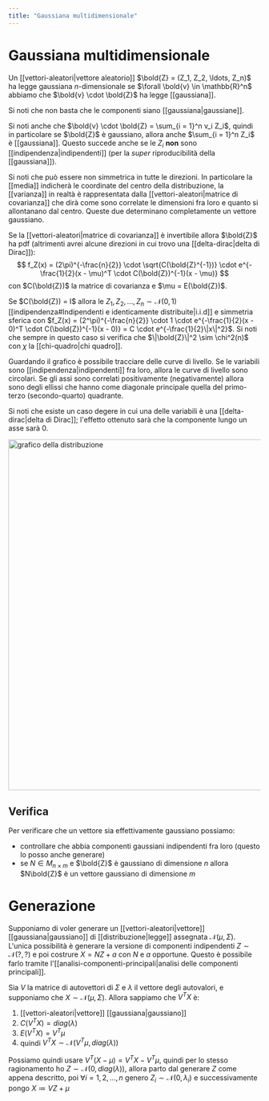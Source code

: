 ```yaml
---
title: "Gaussiana multidimensionale"
---
```

# Gaussiana multidimensionale
Un [[vettori-aleatori|vettore aleatorio]] $\bold{Z} = (Z_1, Z_2, \ldots, Z_n)$ ha legge gaussiana $n$-dimensionale se $\forall \bold{v} \in \mathbb{R}^n$ abbiamo che $\bold{v} \cdot \bold{Z}$ ha legge [[gaussiana]].

Si noti che non basta che le componenti siano [[gaussiana|gaussiane]].

Si noti anche che $\bold{v} \cdot \bold{Z} = \sum_{i = 1}^n v_i Z_i$, quindi in particolare se $\bold{Z}$ è gaussiano, allora anche $\sum_{i = 1}^n Z_i$ è [[gaussiana]]. Questo succede anche se le $Z_i$ **non** sono [[indipendenza|indipendenti]] (per la *super* riproducibilità della [[gaussiana]]).

Si noti che può essere non simmetrica in tutte le direzioni. In particolare la [[media]] indicherà le coordinate del centro della distribuzione, la [[varianza]] in realtà è rappresentata dalla [[vettori-aleatori|matrice di covarianza]] che dirà come sono correlate le dimensioni fra loro e quanto si allontanano dal centro. Queste due determinano completamente un vettore gaussiano.

Se la [[vettori-aleatori|matrice di covarianza]] è invertibile allora $\bold{Z}$ ha pdf (altrimenti avrei alcune direzioni in cui trovo una [[delta-dirac|delta di Dirac]]):
$$
    f_Z(x) = (2\pi)^{-\frac{n}{2}} \cdot \sqrt{C(\bold{Z}^{-1})} \cdot e^{-\frac{1}{2}(x - \mu)^T \cdot C(\bold{Z})^{-1}(x - \mu)}
$$
con $C(\bold{Z})$ la matrice di covarianza e $\mu = E(\bold{Z})$.

Se $C(\bold{Z}) = I$ allora le $Z_1, Z_2, \ldots, Z_n \sim \mathcal{N}(0, 1)$ [[indipendenza#Indipendenti e identicamente distribuite|i.i.d]] e simmetria sferica con $f_Z(x) = (2^\pi)^{-\frac{n}{2}} \cdot 1 \cdot e^{-\frac{1}{2}(x - 0)^T \cdot C(\bold{Z})^{-1}(x - 0)} = C \cdot e^{-\frac{1}{2}\|x\|^2}$. Si noti che sempre in questo caso si verifica che $\|\bold{Z}\|^2 \sim \chi^2(n)$ con $\chi$ la [[chi-quadro|chi quadro]].

Guardando il grafico è possibile tracciare delle curve di livello. Se le variabili sono [[indipendenza|indipendenti]] fra loro, allora le curve di livello sono circolari. Se gli assi sono correlati positivamente (negativamente) allora sono degli ellissi che hanno come diagonale principale quella del primo-terzo (secondo-quarto) quadrante.

Si noti che esiste un caso degere in cui una delle variabili è una [[delta-dirac|delta di Dirac]]; l'effetto ottenuto sarà che la componente lungo un asse sarà $0$.

<img src="https://www.mathworks.com/help/examples/stats/win64/ComputeTheMultivariateNormalPdfExample_01.png" alt="grafico della distribuzione" width=700>

## Verifica
Per verificare che un vettore sia effettivamente gaussiano possiamo:
- controllare che abbia componenti gaussiani indipendenti fra loro (questo lo posso anche generare)
- se $N \in M_{n \times m}$ e $\bold{Z}$ è gaussiano di dimensione $n$ allora $N\bold{Z}$ è un vettore gaussiano di dimensione $m$

# Generazione
Supponiamo di voler generare un [[vettori-aleatori|vettore]] [[gaussiana|gaussiano]] di [[distribuzione|legge]] assegnata $\mathcal{N}(\mu, \Sigma)$. L'unica possibilità è generare la versione di componenti indipendenti $Z \sim \mathcal{N}(?, ?)$ e poi costrure $X = N Z + a$ con $N$ e $a$ opportune. Questo è possibile farlo tramite l'[[analisi-componenti-principali|analisi delle componenti principali]].

Sia $V$ la matrice di autovettori di $\Sigma$ e $\lambda$ il vettore degli autovalori, e supponiamo che $X \sim \mathcal{N}(\mu, \Sigma)$. Allora sappiamo che $V^TX$ è:
1) [[vettori-aleatori|vettore]] [[gaussiana|gaussiano]]
2) $C(V^TX) = diag(\lambda)$
3) $E(V^TX) = V^T\mu$
4) quindi $V^TX \sim \mathcal{N}(V^T\mu, diag(\lambda))$

Possiamo quindi usare $V^T(X-\mu) = V^TX - V^T\mu$, quindi per lo stesso ragionamento ho $Z \sim \mathcal{N}(0, diag(\lambda))$, allora parto dal generare $Z$ come appena descritto, poi $\forall i = 1, 2, \ldots, n$ genero $Z_i \sim \mathcal{N}(0, \lambda_i)$ e successivamente pongo $X \coloneqq VZ + \mu$
